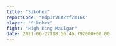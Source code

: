 ```yaml
---
title: "Sikohex"
reportCode: "8dpJrVLAZtf2m16X"
player: "Sikohex"
fight: "High King Maulgar"
date: 2021-06-27T18:56:46.792000+00:00
---
```

